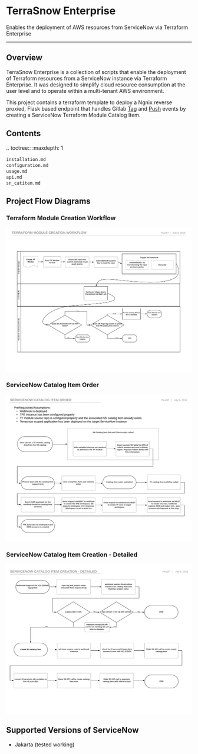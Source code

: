# TerraSnow Enterprise

Enables the deployment of AWS resources from ServiceNow via Terraform Enterprise

--------------

## Overview

TerraSnow Enterprise is a collection of scripts that enable the deployment of Terraform resources from a ServiceNow instance via Terraform Enterprise. It was designed to simplify cloud resource consumption at the user level and to operate within a multi-tenant AWS environment.

This project contains a terraform template to deploy a Ngnix reverse proxied, Flask based endpoint that handles Gitlab [Tag](https://docs.gitlab.com/ee/user/project/integrations/webhooks.html#tag-events) and [Push](https://docs.gitlab.com/ee/user/project/integrations/webhooks.html#push-events) events by creating a ServiceNow Terraform Module Catalog Item.

## Contents

.. toctree::
    :maxdepth: 1

    installation.md
    configuration.md
    usage.md
    api.md
    sn_catitem.md

## Project Flow Diagrams

### Terraform Module Creation Workflow

![alt text][module_creation_workflow]

[module_creation_workflow]: images/Terrasnow_Enterprise_Module_Creation_Workflow_diagram.png "Terrasnow Enterprise module creation workflow diagram"

### ServiceNow Catalog Item Order

![alt text][sn_cat_item_creation]

[sn_cat_item_creation]: images/ServiceNow_Catalog_item_order_diagram.png "ServiceNow Catalog Item creation diagram"

### ServiceNow Catalog Item Creation - Detailed

![alt text][sn_cat_item_creation_detailed]

[sn_cat_item_creation_detailed]: images/ServiceNow_Catalog_item_creation_detailed_diagram.png "ServiceNow Catalog Item creation - detailed diagram"

## Supported Versions of ServiceNow

*  Jakarta (tested working)
